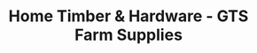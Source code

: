 ---
title: "Home Timber & Hardware - GTS Farm Supplies"
url: /tongala/home-timber-and-hardware-gts-farm-supplies/
shop: hardware
---